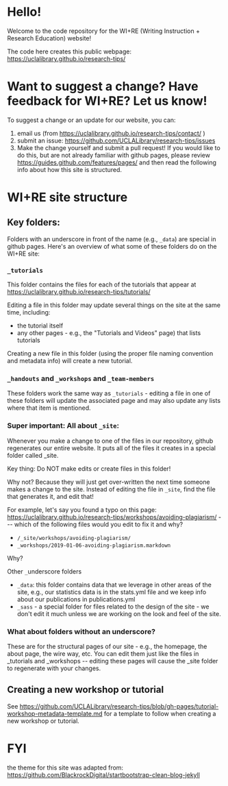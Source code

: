 # Hello!

Welcome to the code repository for the WI+RE (Writing Instruction + Research Education) website!

The code here creates this public webpage: https://uclalibrary.github.io/research-tips/

# Want to suggest a change? Have feedback for WI+RE? Let us know!

To suggest a change or an update for our website, you can:

1. email us (from https://uclalibrary.github.io/research-tips/contact/ ) 
2. submit an issue: https://github.com/UCLALibrary/research-tips/issues
3. Make the change yourself and submit a pull request! If you would like to do this, but are not already familiar with github pages, please review https://guides.github.com/features/pages/ and then read the following info about how this site is structured.

# WI+RE site structure

## Key folders:

Folders with an underscore in front of the name (e.g., `_data`) are special in github pages. Here's an overview of what some of these folders do on the WI+RE site:

### `_tutorials` 

This folder contains the files for each of the tutorials that appear at https://uclalibrary.github.io/research-tips/tutorials/ 

Editing a file in this folder may update several things on the site at the same time, including:

* the tutorial itself
* any other pages - e.g., the "Tutorials and Videos" page) that lists tutorials

Creating a new file in this folder (using the proper file naming convention and metadata info) will create a new tutorial.


### `_handouts` and `_workshops` and `_team-members`

These folders work the same way as `_tutorials` - editing a file in one of these folders will update the associated page and may also update any lists where that item is mentioned.


### Super important: All about `_site`:

Whenever you make a change to one of the files in our repository, github regenerates our entire website. It puts all of the files it creates in a special folder called _site.

Key thing: Do NOT make edits or create files in this folder!

Why not? Because they will just get over-written the next time someone makes a change to the site. Instead of editing the file in `_site`, find the file that generates it, and edit that!

For example, let's say you found a typo on this page: https://uclalibrary.github.io/research-tips/workshops/avoiding-plagiarism/  --- which of the following files would you edit to fix it and why?

* `/_site/workshops/avoiding-plagiarism/`
* `_workshops/2019-01-06-avoiding-plagiarism.markdown`

Why?

Other `_`underscore folders

* `_data`: this folder contains data that we leverage in other areas of the site, e.g., our statistics data is in the stats.yml file and we keep info about our publications in publications.yml
* `_sass` - a special folder for files related to the design of the site - we don't edit it much unless we are working on the look and feel of the site.


### What about folders without an underscore?

These are for the structural pages of our site - e.g., the homepage, the about page, the wire way, etc. You can edit them just like the files in _tutorials and _workshops -- editing these pages will cause the _site folder to regenerate with your changes.

## Creating a new workshop or tutorial

See https://github.com/UCLALibrary/research-tips/blob/gh-pages/tutorial-workshop-metadata-template.md for a template to follow when creating a new workshop or tutorial.

# FYI

the theme for this site was adapted from: https://github.com/BlackrockDigital/startbootstrap-clean-blog-jekyll
